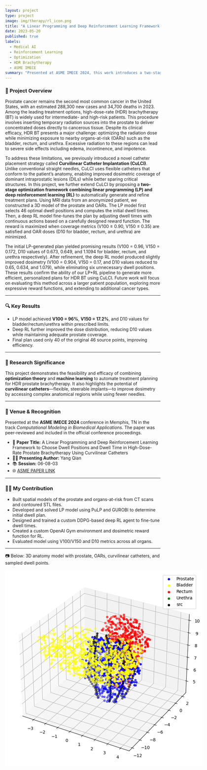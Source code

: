 ```yaml
---
layout: project
type: project
image: img/therapy/rl_icon.png
title: "A Linear Programming and Deep Reinforcement Learning Framework for HDR Prostate Brachytherapy"
date: 2023-05-20
published: true
labels:
  - Medical AI
  - Reinforcement Learning
  - Optimization
  - HDR Brachytherapy
  - ASME IMECE
summary: "Presented at ASME IMECE 2024, this work introduces a two-stage framework combining LP and deep RL to optimize dwell positions and dwell times in prostate HDR brachytherapy."
---
```


### 🧬 Project Overview

Prostate cancer remains the second most common cancer in the United States, with an estimated 288,300 new cases and 34,700 deaths in 2023. Among the leading treatment options, high-dose-rate (HDR) brachytherapy (BT) is widely used for intermediate- and high-risk patients. This procedure involves inserting temporary radiation sources into the prostate to deliver concentrated doses directly to cancerous tissue. Despite its clinical efficacy, HDR BT presents a major challenge: optimizing the radiation dose while minimizing exposure to nearby organs-at-risk (OARs) such as the bladder, rectum, and urethra. Excessive radiation to these regions can lead to severe side effects including edema, incontinence, and impotence.

To address these limitations, we previously introduced a novel catheter placement strategy called **Curvilinear Catheter Implantation (CuLCI)**. Unlike conventional straight needles, CuLCI uses flexible catheters that conform to the patient’s anatomy, enabling improved dosimetric coverage of dominant intraprostatic lesions (DILs) while better sparing critical structures. In this project, we further extend CuLCI by proposing a **two-stage optimization framework combining linear programming (LP) and deep reinforcement learning (RL)** to automatically generate and refine treatment plans. Using MRI data from an anonymized patient, we constructed a 3D model of the prostate and OARs. The LP model first selects 46 optimal dwell positions and computes the initial dwell times. Then, a deep RL model fine-tunes the plan by adjusting dwell times with continuous actions based on a carefully designed reward function. The reward is maximized when coverage metrics (V100 ≥ 0.90, V150 ≤ 0.35) are satisfied and OAR doses (D10 for bladder, rectum, and urethra) are minimized.

The initial LP-generated plan yielded promising results (V100 = 0.96, V150 = 0.172, D10 values of 0.673, 0.649, and 1.1094 for bladder, rectum, and urethra respectively). After refinement, the deep RL model produced slightly improved dosimetry (V100 = 0.904, V150 = 0.17, and D10 values reduced to 0.65, 0.634, and 1.079), while eliminating six unnecessary dwell positions. These results confirm the ability of our LP+RL pipeline to generate more efficient, personalized plans for HDR BT using CuLCI. Future work will focus on evaluating this method across a larger patient population, exploring more expressive reward functions, and extending to additional cancer types.

---

### 🔍 Key Results

- LP model achieved **V100 = 96%**, **V150 = 17.2%**, and D10 values for bladder/rectum/urethra within prescribed limits.
- Deep RL further improved the dose distribution, reducing D10 values while maintaining adequate prostate coverage.
- Final plan used only 40 of the original 46 source points, improving efficiency.

---

### 🧠 Research Significance

This project demonstrates the feasibility and efficacy of combining **optimization theory** and **machine learning** to automate treatment planning for HDR prostate brachytherapy. It also highlights the potential of **curvilinear catheters**—flexible, steerable implants—to improve dosimetry by accessing complex anatomical regions while using fewer needles.

---

### 📍 Venue & Recognition

Presented at the **ASME IMECE 2024** conference in Memphis, TN in the track *Computational Modeling in Biomedical Applications*. The paper was peer-reviewed and included in the official conference proceedings.

- 📄 **Paper Title:** A Linear Programming and Deep Reinforcement Learning Framework to Choose Dwell Positions and Dwell Time in High-Dose-Rate Prostate Brachytherapy Using Curvilinear Catheters
- 🧑‍🏫 **Presenting Author:** Yang Qian
- 📚 **Session:** 06-08-03
- 🌐 [ASME PAPER LINK](https://asmedigitalcollection.asme.org/IMECE/proceedings-abstract/IMECE2024/88629/1211742)

---

### 👨‍💻 My Contribution

- Built spatial models of the prostate and organs-at-risk from CT scans and contoured STL files.
- Developed and solved LP model using PuLP and GUROBI to determine initial dwell plan.
- Designed and trained a custom DDPG-based deep RL agent to fine-tune dwell times.
- Created a custom OpenAI Gym environment and dosimetric reward function for RL.
- Evaluated model using V100/V150 and D10 metrics across all organs.

---

📷 Below: 3D anatomy model with prostate, OARs, curvilinear catheters, and sampled dwell points.

<img src="../img/therapy/demo.png" class="img-fluid rounded shadow my-3" alt="Curvilinear catheter planning model" style="max-width: 700px;">

